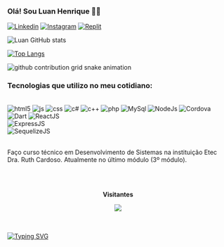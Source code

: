 

### Olá! Sou Luan Henrique 👏🏻

[![Linkedin](https://img.shields.io/badge/LinkedIn-0077B5?style=for-the-badge&logo=linkedin&logoColor=white)](https://www.linkedin.com/in/luan-henrique-64261b272/)
[![Instagram](https://img.shields.io/badge/Instagram-E4405F?style=for-the-badge&logo=instagram&logoColor=white)](https://www.instagram.com/kirito_dr4gon/)
[![Replit](https://img.shields.io/badge/replit-667881?style=for-the-badge&logo=replit&logoColor=white)](https://replit.com/@LuanHenrique36)

![Luan GitHub stats](https://github-readme-stats.vercel.app/api?username=LuanHenrique51&show_icons=true&theme=dracula)

[![Top Langs](https://github-readme-stats.vercel.app/api/top-langs/?username=LuanHenrique51&layout=donut)](https://github.com/LuanHenrique51/github-readme-stats)

<picture>
  <source
    media="(prefers-color-scheme: dark)"
    srcset="https://raw.githubusercontent.com/LuanHenrique51/snk/output/github-contribution-grid-snake-dark.svg"/>
  <source
    media="(prefers-color-scheme: light)"
    srcset="https://raw.githubusercontent.com/LuanHenrique51/snk/output/github-contribution-grid-snake.svg"/>
  <img
    alt="github contribution grid snake animation"
    src="https://raw.githubusercontent.com/LuanHenrique51/snk/output/github-contribution-grid-snake.svg"
  />
</picture>




### Tecnologias que utilizo no meu cotidiano:
<div style="display: inline_block; align: center;"><br/>
  <img alt= "html5" src="https://img.shields.io/badge/HTML5-E34F26?style=for-the-badge&logo=html5&logoColor=white"/>
  <img alt= "js" src="https://img.shields.io/badge/JavaScript-F7DF1E?style=for-the-badge&logo=javascript&logoColor=black"/>
  <img alt= "css" src="https://img.shields.io/badge/CSS-237?&style=for-the-badge&logo=css3&logoColor=white"/>
  <img alt= "c#" src="https://img.shields.io/badge/C%23-239120?style=for-the-badge&logo=c-sharp&logoColor=white"/>
  <img alt= "c++" src="https://img.shields.io/badge/C%2B%2B-00599C?style=for-the-badge&logo=c%2B%2B&logoColor=white"/>
  <img alt= "php" src="https://img.shields.io/badge/PHP-777BB4?style=for-the-badge&logo=php&logoColor=white"/>
  <img alt= "MySql" src="https://img.shields.io/badge/MySQL-00000F?style=for-the-badge&logo=mysql&logoColor=white"/>
  <img alt="NodeJs" src="https://img.shields.io/badge/Node.js-43853D?style=for-the-badge&logo=node.js&logoColor=white"/>
  <img alt= "Cordova" src="https://img.shields.io/badge/Cordova-35434F?style=for-the-badge&logo=apache-cordova&logoColor=E8E8E8"/></br>
  <img alt= "Dart" src="https://img.shields.io/badge/Dart-0175C2?style=for-the-badge&logo=dart&logoColor=white"</br>
  <img alt= "ReactJS" src="https://img.shields.io/badge/React-20232A?style=for-the-badge&logo=react&logoColor=61DAFB"/></br>
  <img alt= "ExpressJS" src="https://img.shields.io/badge/Express.js-404D59?style=for-the-badge"/></br>
  <img alt= "SequelizeJS" src="https://img.shields.io/badge/sequelize-323330?style=for-the-badge&logo=sequelize&logoColor=blue"/></br>
  	
</div><br>

Faço curso técnico em Desenvolvimento de Sistemas na instituição Etec Dra. Ruth Cardoso. Atualmente no último módulo (3º módulo).
<br>
<br>
<div align="center">
<br><p align="centre"><b>Visitantes</b></p>  
<p align="center"><img align="center" src="https://profile-counter.glitch.me/{LuanHenrique51}/count.svg" /></p> 
<br>
</div>
<br>
<a href="https://git.io/typing-svg"><img src="https://readme-typing-svg.herokuapp.com?font=Protest+Riot&pause=1020&color=B0C4DE&background=1BFF3000&random=false&width=435&lines=Obrigado+pela+aten%C3%A7%C3%A3o+!!!" alt="Typing SVG" /></a>
</br>



